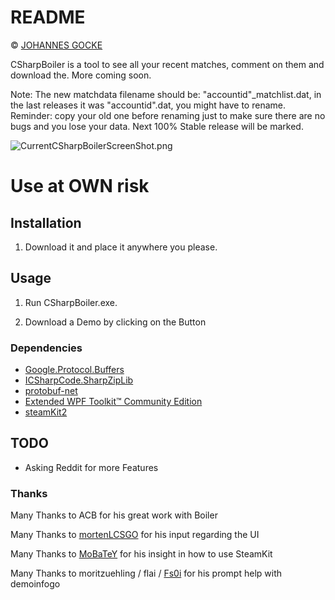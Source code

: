# README #

© [JOHANNES GOCKE](http://steamcommunity.com/id/master117/)

CSharpBoiler is a tool to see all your recent matches, comment on them and download the. More coming soon.


Note: The new matchdata filename should be: "accountid"_matchlist.dat, in the last releases it was "accountid".dat, you might have to rename. 
Reminder: copy your old one before renaming just to make sure there are no bugs and you lose your data. Next 100% Stable release will be marked.

![CurrentCSharpBoilerScreenShot.png](https://bitbucket.org/repo/Az8xKM/images/1364993121-CurrentCSharpBoilerScreenShot.png)

# Use at OWN risk #

## Installation ##

1. Download it and place it anywhere you please.

## Usage  ##

1. Run CSharpBoiler.exe.

2. Download a Demo by clicking on the Button

### Dependencies ###
* [Google.Protocol.Buffers](https://www.nuget.org/packages/Google.ProtocolBuffers/)
* [ICSharpCode.SharpZipLib](https://www.nuget.org/packages/ICSharpCode.SharpZipLib.dll/)
* [protobuf-net](https://code.google.com/p/protobuf-net/)
* [Extended WPF Toolkit™ Community Edition](http://wpftoolkit.codeplex.com/)
* [steamKit2](https://github.com/SteamRE/SteamKit)

## TODO ##
* Asking Reddit for more Features

### Thanks ###
Many Thanks to ACB for his great work with Boiler

Many Thanks to [mortenLCSGO](http://www.reddit.com/user/mortenLCSGO) for his input regarding the UI

Many Thanks to [MoBaTeY](http://www.reddit.com/user/MoBaTeY) for his insight in how to use SteamKit

Many Thanks to moritzuehling / flai / [Fs0i](http://www.reddit.com/user/Fs0i) for his prompt help with demoinfogo